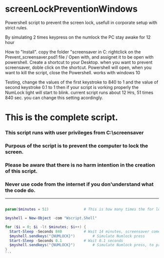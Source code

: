# screenLockPreventionWindows
Powershell script to prevent the screen lock, usefull in corporate setup with strict rules.

By simulating 2 times keypress on the numlock the PC stay awake for 12 hour

How to "Install".
copy the folder "screensaver in C:
rightclick on the Prevent_screensaver.psd1 file / Open with, and assignet it to be open with powershell. Create a shortcut to your Desktop. when you want to prevent screensaver, doble click on the shortcut. Powershell will open, when you want to kill the script, close the Powershell.
works with windows 10

Testing, change the values of the first keystroke to 840 to 1 and the value of second keystroke 0.1 to 1 then if your script is vorking properly the NumLock light will start to blink.
current script runs about 12 Hrs, 51 times 840 sec. you can change this setting acordingly. 

# This is the complete script.

### This script runs with user privileges from C:\screensaver
### Purpous of the script is to prevent the computer to lock the screen.
### Please be aware that there is no harm intention in the creation of this script.
### Never use code from the internet if you don'understand what the code do.
___
````Powershell

param($minutes = 51) 				# This is how many times the for loop will run. 12 hours / 14 minutes. After 12 hours the desktop will lock itself.

$myshell = New-Object -com "Wscript.Shell"

for ($i = 0; $i -lt $minutes; $i++) {
  Start-Sleep -Seconds 840			# Wait 14 minutes, screensaver comes in the 15th minute.
  $myshell.sendkeys("{NUMLOCK}")		# Simulate Numlock press
  Start-Sleep -Seconds 0.1			# Wait 0.1 seconds 
  $myshell.sendkeys("{NUMLOCK}")		# Simulate Numlock press, to preserve the state of the kayboard.
}
```
